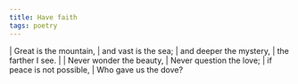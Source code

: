 ```yaml
---
title: Have faith
tags: poetry
---
```


| Great is the mountain,
| and vast is the sea;
| and deeper the mystery,
| the farther I see.
|
| Never wonder the beauty,
| Never question the love;
| if peace is not possible,
| Who gave us the dove?
